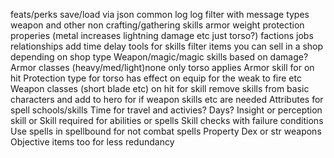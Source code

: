 feats/perks
save/load via json
common log
log filter with message types
weapon and other non crafting/gathering skills
armor weight
protection properies (metal increases lightning damage etc just torso?)
factions
jobs
relationships
add time delay
tools for skills
filter items you can sell in a shop depending on shop type
Weapon/magic/magic skills based on damage?
Armor classes (heavy/med/light)none only torso applies
Armor skill for on hit
Protection type for torso has effect on equip for the weak to fire etc
Weapon classes (short blade etc) on hit for skill
remove skills from basic characters and add to hero for if weapon skills etc are needed
Attributes for spell schools/skills
Time for travel and activies?
Days?
Insight or perception skill or 
Skill required for abilities or spells
Skill checks with failure conditions 
Use spells in spellbound for not combat spells
Property
Dex or str weapons
Objective items too for less redundancy 
